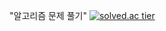 "알고리즘 문제 풀기"
[![solved.ac tier](http://mazassumnida.wtf/api/generate_badge?boj=ehddnr1022)](https://solved.ac/ehddnr1022)
